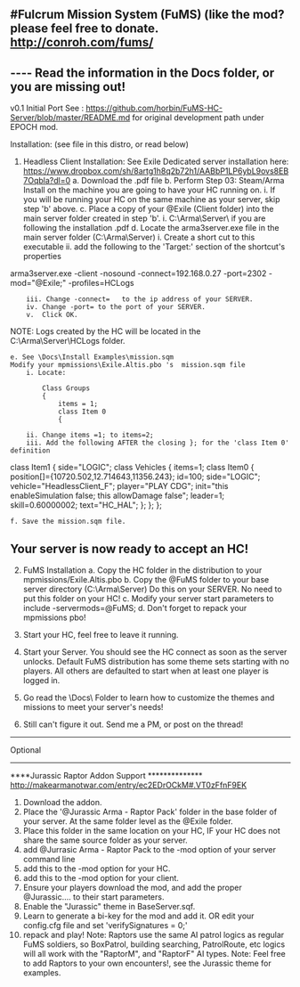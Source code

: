 #Fulcrum Mission System (FuMS)
(like the mod? please feel free to donate.  http://conroh.com/fums/
------------------------------------------------------------------------------------
---- Read the information in the Docs folder, or you are missing out!
------------------------------------------------------------------------------------
v0.1 Initial Port
   See : https://github.com/horbin/FuMS-HC-Server/blob/master/README.md
   for original development path under EPOCH mod.


Installation: (see file in this distro, or read below)
1) Headless Client Installation:
See Exile Dedicated server installation here:
 https://www.dropbox.com/sh/8artg1h8q2b72h1/AABbP1LP6ybL9ovs8EB7Oqbla?dl=0
	a. Download the .pdf file
	b. Perform Step 03: Steam/Arma Install on the machine you are going to have your HC running on.
		i. If you will be running your HC on the same machine as your server, skip step 'b' above.
	c. Place a copy of your @Exile (Client folder) into the main server folder created in step 'b'.
		i. C:\Arma\Server\ if you are following the installation .pdf
	d. Locate the arma3server.exe file in the main server folder (C:\Arma\Server\)
		i. Create a short cut to this executable
		ii. add the following to the 'Target:' section of the shortcut's properties

arma3server.exe -client -nosound -connect=192.168.0.27 -port=2302 -mod="@Exile;" -profiles=HCLogs

		iii. Change -connect=   to the ip address of your SERVER.
		iv. Change -port= to the port of your SERVER.
		v.  Click OK.
NOTE: Logs created by the HC will be located in the C:\Arma\Server\HCLogs folder.

	e. See \Docs\Install Examples\mission.sqm
	Modify your mpmissions\Exile.Altis.pbo 's  mission.sqm file
		i. Locate:
		
			Class Groups
			{
				items = 1;
				class Item 0
				{
				
		ii. Change items =1; to items=2;
		iii. Add the following AFTER the closing }; for the 'class Item 0' definition
		
class Item1
{
	 side="LOGIC";
	class Vehicles
            	{
                	items=1;
	                class Item0
	                {
	                    position[]={10720.502,12.714643,11356.243};
                	    id=100;
	                    side="LOGIC";
	                    vehicle="HeadlessClient_F";
	                    player="PLAY CDG";
                	    init="this enableSimulation false; this allowDamage false";
	                    leader=1;
	                    skill=0.60000002;
	                    text="HC_HAL";
                	};
	};
 };

	f. Save the mission.sqm file.

## Your server is now ready to accept an HC!

2) FuMS Installation 
	a.   Copy the HC folder in the distribution to your mpmissions/Exile.Altis.pbo
	b.  Copy the @FuMS folder to your base server directory (C:\Arma\Server)
		Do this on your SERVER. No need to put this folder on your HC!
	c. Modify your server start parameters to include -servermods=@FuMS;
	d. Don't forget to repack your mpmissions pbo!

3) Start your HC, feel free to leave it running.
4) Start your Server.  You should see the HC connect as soon as the server unlocks. 
Default FuMS distribution has some theme sets starting with no players. All others are defaulted to start when at least one player is logged in.
5) Go read the \Docs\ Folder to learn how to customize the themes and missions to meet your server's needs!
6) Still can't figure it out. Send me a PM, or post on the thread!

************************************************
Optional
************************************************
****Jurassic Raptor Addon Support **************
http://makearmanotwar.com/entry/ec2EDrOCkM#.VT0zFfnF9EK
1) Download the addon.
2) Place the '@Jurassic Arma - Raptor Pack' folder in the base folder of your server. At the same folder level as the @Exile folder.
3) Place this folder in the same location on your HC, IF your HC does not share the same source folder as your server.
4) add @Jurrasic Arma - Raptor Pack to the -mod option of your server command line
5) add this to the -mod option for your HC.
6) add this to the -mod option for your client.
7) Ensure your players download the mod, and add the proper @Jurassic.... to their start parameters.
8) Enable the "Jurassic" theme in BaseServer.sqf.
9) Learn to generate a bi-key for the mod and add it.
   OR
   edit your config.cfg file and set 'verifySignatures = 0;'
10) repack and play!
Note: Raptors use the same AI patrol logics as regular FuMS soldiers, so BoxPatrol, building searching, PatrolRoute, etc logics will 
  all work with the "RaptorM", and "RaptorF" AI types.
Note: Feel free to add Raptors to your own encounters!, see the Jurassic theme for examples.

